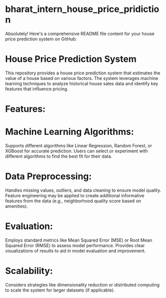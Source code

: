 # bharat_intern_house_price_pridiction
Absolutely! Here's a comprehensive README file content for your house price prediction system on GitHub:

# House Price Prediction System

This repository provides a house price prediction system that estimates the value of a house based on various factors. The system leverages machine learning techniques to analyze historical house sales data and identify key features that influence pricing.

# Features:

# Machine Learning Algorithms:
Supports different algorithms like Linear Regression, Random Forest, or XGBoost for accurate prediction.
Users can select or experiment with different algorithms to find the best fit for their data.
# Data Preprocessing:
Handles missing values, outliers, and data cleaning to ensure model quality.
Feature engineering may be applied to create additional informative features from the data (e.g., neighborhood quality score based on amenities).
# Evaluation:
Employs standard metrics like Mean Squared Error (MSE) or Root Mean Squared Error (RMSE) to assess model performance.
Provides clear visualizations of results to aid in model evaluation and improvement.
# Scalability:
Considers strategies like dimensionality reduction or distributed computing to scale the system for larger datasets (if applicable).
